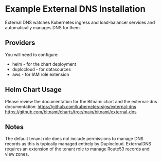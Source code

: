 # Example External DNS Installation
External DNS watches Kubernetes ingress and load-balancer services and automatically manages DNS for them.

## Providers
You will need to configure:
* helm - for the chart deployment
* duplocloud - for datasources
* aws - for IAM role extension

## Helm Chart Usage
Please review the documentation for the Bitnami chart and the external-dns documentation:
https://github.com/kubernetes-sigs/external-dns
https://github.com/bitnami/charts/tree/main/bitnami/external-dns


## Notes
The default tenant role does not include permissions to manage DNS records as this is typically managed entirely by Duplocloud.  ExternalDNS requires an extension of the tenant role to manage Route53 records and view zones.


